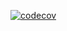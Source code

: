 [![codecov](https://codecov.io/gh/zwavhudiEljay/SD-Project-repo/graph/badge.svg?token=32HR7T5N8G)](https://codecov.io/gh/zwavhudiEljay/SD-Project-repo)